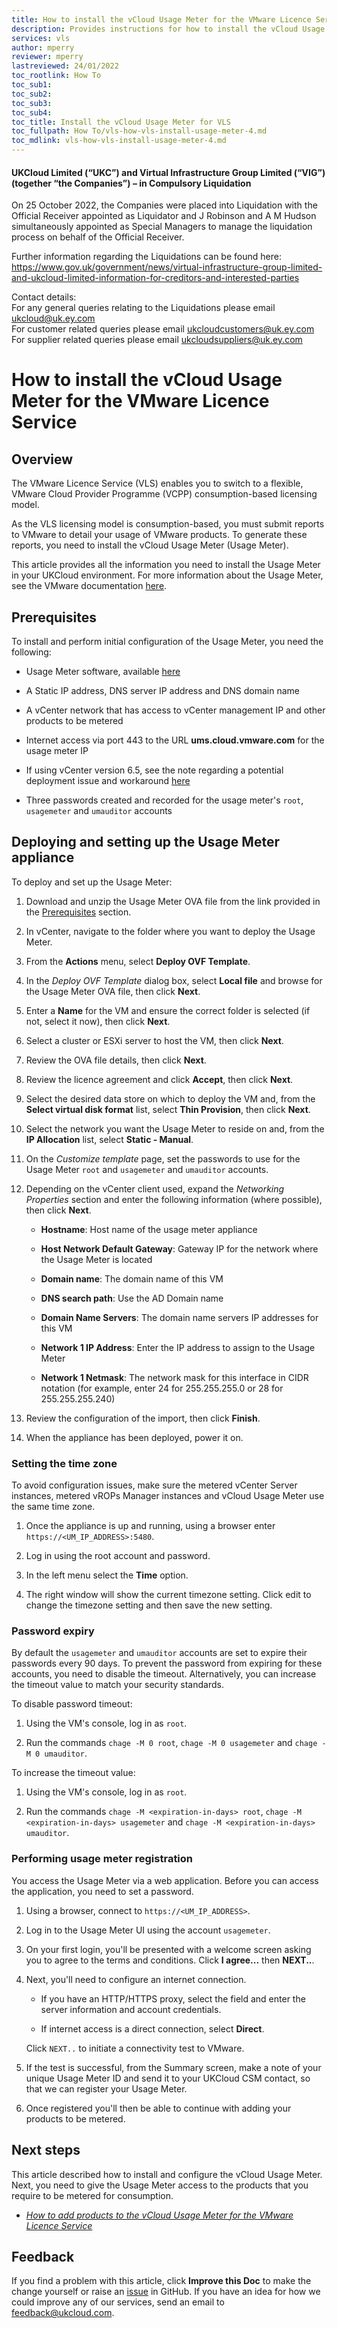 ```yaml
---
title: How to install the vCloud Usage Meter for the VMware Licence Service
description: Provides instructions for how to install the vCloud Usage Meter for the VMware Licence Service (VLS)
services: vls
author: mperry
reviewer: mperry
lastreviewed: 24/01/2022
toc_rootlink: How To
toc_sub1: 
toc_sub2:
toc_sub3:
toc_sub4:
toc_title: Install the vCloud Usage Meter for VLS
toc_fullpath: How To/vls-how-vls-install-usage-meter-4.md
toc_mdlink: vls-how-vls-install-usage-meter-4.md
---
```


#### UKCloud Limited (“UKC”) and Virtual Infrastructure Group Limited (“VIG”) (together “the Companies”) – in Compulsory Liquidation

On 25 October 2022, the Companies were placed into Liquidation with the Official Receiver appointed as Liquidator and J Robinson and A M Hudson simultaneously appointed as Special Managers to manage the liquidation process on behalf of the Official Receiver.

Further information regarding the Liquidations can be found here: <https://www.gov.uk/government/news/virtual-infrastructure-group-limited-and-ukcloud-limited-information-for-creditors-and-interested-parties>

Contact details:<br>
For any general queries relating to the Liquidations please email <ukcloud@uk.ey.com><br>
For customer related queries please email <ukcloudcustomers@uk.ey.com><br>
For supplier related queries please email <ukcloudsuppliers@uk.ey.com>

# How to install the vCloud Usage Meter for the VMware Licence Service

## Overview

The VMware Licence Service (VLS) enables you to switch to a flexible, VMware Cloud Provider Programme (VCPP) consumption-based licensing model.

As the VLS licensing model is consumption-based, you must submit reports to VMware to detail your usage of VMware products. To generate these reports, you need to install the vCloud Usage Meter (Usage Meter).

This article provides all the information you need to install the Usage Meter in your UKCloud environment. For more information about the Usage Meter, see the VMware documentation [here](https://docs.vmware.com/en/vCloud-Usage-Meter/4.5/Getting-Started-vCloud-Usage-Meter/GUID-AE1277B2-6B5A-4CAE-832A-DF89C1BD71DC.html).

## Prerequisites

To install and perform initial configuration of the Usage Meter, you need the following:

- Usage Meter software, available [here](https://cas.cor00005.ukcloud.com/Docs/UKCloud_VLS/UsageMeter4x.zip?AWSAccessKeyId=438-1048-5-aefff7-1&Expires=1674593692&Signature=lQPfSuNylwxGS8bd9E%2BIG8L4BcA%3D)

- A Static IP address, DNS server IP address and DNS domain name

- A vCenter network that has access to vCenter management IP and other products to be metered

- Internet access via port 443 to the URL **ums.cloud.vmware.com** for the usage meter IP

- If using vCenter version 6.5, see the note regarding a potential deployment issue and workaround [here](https://kb.vmware.com/s/article/85154)

- Three passwords created and recorded for the usage meter's `root`, `usagemeter` and `umauditor` accounts

## Deploying and setting up the Usage Meter appliance

To deploy and set up the Usage Meter:

1. Download and unzip the Usage Meter OVA file from the link provided in the [Prerequisites](#prerequisites) section.

2. In vCenter, navigate to the folder where you want to deploy the Usage Meter.

3. From the **Actions** menu, select **Deploy OVF Template**.

4. In the *Deploy OVF Template* dialog box, select **Local file** and browse for the Usage Meter OVA file, then click **Next**.

5. Enter a **Name** for the VM and ensure the correct folder is selected (if not, select it now), then click **Next**.

6. Select a cluster or ESXi server to host the VM, then click **Next**.

7. Review the OVA file details, then click **Next**.

8. Review the licence agreement and click **Accept**, then click **Next**.

9. Select the desired data store on which to deploy the VM and, from the **Select virtual disk format** list, select **Thin Provision**, then click **Next**.

10. Select the network you want the Usage Meter to reside on and, from the **IP Allocation** list, select **Static - Manual**.

11. On the *Customize template* page, set the passwords to use for the Usage Meter `root` and `usagemeter` and `umauditor` accounts.

12. Depending on the vCenter client used, expand the *Networking Properties* section and enter the following information (where possible), then click **Next**.

    - **Hostname**: Host name of the usage meter appliance
    
    - **Host Network Default Gateway**: Gateway IP for the network where the Usage Meter is located

    - **Domain name**: The domain name of this VM

    - **DNS search path**: Use the AD Domain name

    - **Domain Name Servers**: The domain name servers IP addresses for this VM
    
    - **Network 1 IP Address**: Enter the IP address to assign to the Usage Meter

    - **Network 1 Netmask**: The network mask for this interface in CIDR notation (for example, enter 24 for 255.255.255.0 or 28 for 255.255.255.240)

13. Review the configuration of the import, then click **Finish**.

14. When the appliance has been deployed, power it on.

### Setting the time zone

To avoid configuration issues, make sure the metered vCenter Server instances, metered vROPs Manager instances and vCloud Usage Meter use the same time zone.

1. Once the appliance is up and running, using a browser enter `https://<UM_IP_ADDRESS>:5480`.

2. Log in using the root account and password.

3. In the left menu select the **Time** option.

4. The right window will show the current timezone setting. Click edit to change the timezone setting and then save the new setting.

### Password expiry

By default the `usagemeter` and `umauditor` accounts are set to expire their passwords every 90 days. To prevent the password from expiring for these accounts, you need to disable the timeout. Alternatively, you can increase the timeout value to match your security standards.

To disable password timeout:

1. Using the VM's console, log in as `root`.

2. Run the commands `chage -M 0 root`, `chage -M 0 usagemeter` and `chage -M 0 umauditor`.

To increase the timeout value: 

1. Using the VM's console, log in as `root`.

2. Run the commands `chage -M <expiration-in-days> root`, `chage -M <expiration-in-days> usagemeter` and `chage -M <expiration-in-days> umauditor`.

### Performing usage meter registration

You access the Usage Meter via a web application. Before you can access the application, you need to set a password.

1. Using a browser, connect to `https://<UM_IP_ADDRESS>`.

2. Log in to the Usage Meter UI using the account `usagemeter`.

3. On your first login, you'll be presented with a welcome screen asking you to agree to the terms and conditions. Click **I agree...** then **NEXT..**.

4. Next, you'll need to configure an internet connection.

   - If you have an HTTP/HTTPS proxy, select the field and enter the server information and account credentials.

   - If internet access is a direct connection, select **Direct**.

   Click `NEXT..` to initiate a connectivity test to VMware.

5. If the test is successful, from the Summary screen, make a note of your unique Usage Meter ID and send it to your UKCloud CSM contact, so that we can register your Usage Meter.

6. Once registered you'll then be able to continue with adding your products to be metered.

## Next steps

This article described how to install and configure the vCloud Usage Meter. Next, you need to give the Usage Meter access to the products that you require to be metered for consumption.

- [*How to add products to the vCloud Usage Meter for the VMware Licence Service*](vls-how-vls-add-products-4.md)

## Feedback

If you find a problem with this article, click **Improve this Doc** to make the change yourself or raise an [issue](https://github.com/UKCloud/documentation/issues) in GitHub. If you have an idea for how we could improve any of our services, send an email to <feedback@ukcloud.com>.
